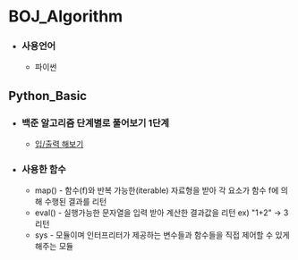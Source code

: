 # BOJ_Algorithm
* ### 사용언어
  * 파이썬

## Python_Basic
* ### 백준 알고리즘 단계별로 풀어보기 1단계
  * [입/출력 해보기](https://www.acmicpc.net/step/1)
* ### 사용한 함수
  * map() - 함수(f)와 반복 가능한(iterable) 자료형을 받아 각 요소가 함수 f에 의해 수행된 결과를 리턴
  * eval() - 실행가능한 문자열을 입력 받아 계산한 결과값을 리턴 ex) "1+2" -> 3 리턴
  * sys - 모듈이며 인터프리터가 제공하는 변수들과 함수들을 직접 제어할 수 있게 해주는 모듈
  
